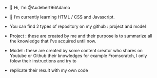 - 👋 Hi, I’m @Audebert96Adamo

- 🌱 I’m currently learning HTML / CSS and Javascript.
- You can find 2 types of repository on my github : project and model 

- Project : these are created by me and their purpose is to summarize all the knowledge that I've acquired until now.

- Model : these are created by some content creator who shares on Youtube or Github their knowledges for example Fromscratch, I only folow their instructions and try to
- replicate their result with my own code 

<!---
Audebert96Adamo/Audebert96Adamo is a ✨ special ✨ repository because its `README.md` (this file) appears on your GitHub profile.
You can click the Preview link to take a look at your changes.
--->
